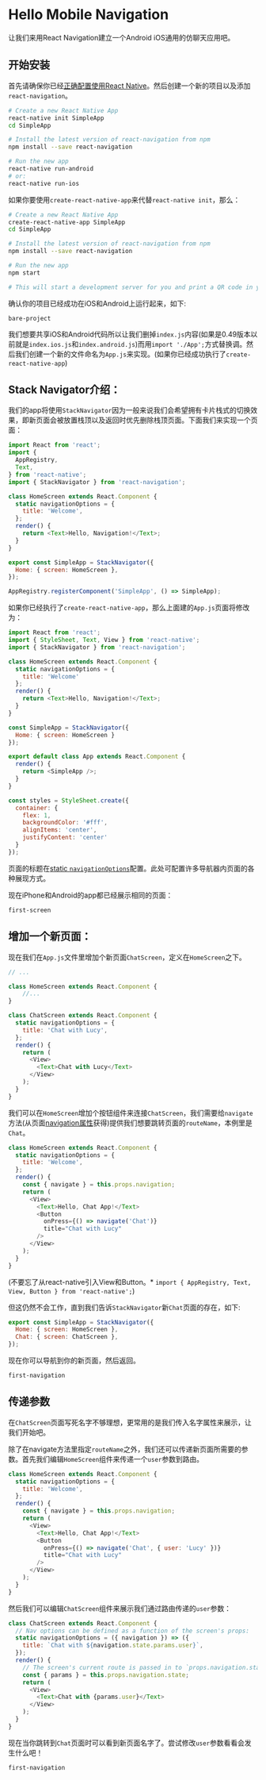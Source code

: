 # Hello Mobile Navigation

让我们来用React Navigation建立一个Android iOS通用的仿聊天应用吧。

## 开始安装

首先请确保你已经[正确配置使用React Native](http://facebook.github.io/react-native/docs/getting-started.html)。然后创建一个新的项目以及添加`react-navigation`。

```sh
# Create a new React Native App
react-native init SimpleApp
cd SimpleApp

# Install the latest version of react-navigation from npm
npm install --save react-navigation

# Run the new app
react-native run-android
# or:
react-native run-ios
```

如果你要使用`create-react-native-app`来代替`react-native init`，那么：

```sh
# Create a new React Native App
create-react-native-app SimpleApp
cd SimpleApp

# Install the latest version of react-navigation from npm
npm install --save react-navigation

# Run the new app
npm start

# This will start a development server for you and print a QR code in your terminal.
```

确认你的项目已经成功在iOS和Android上运行起来，如下:

```phone-example
bare-project
```

我们想要共享iOS和Android代码所以让我们删掉`index.js`内容(如果是0.49版本以前就是`index.ios.js`和`index.android.js`)而用`import './App';`方式替换调。然后我们创建一个新的文件命名为`App.js`来实现。(如果你已经成功执行了`create-react-native-app`)

## Stack Navigator介绍：

我们的app将使用`StackNavigator`因为一般来说我们会希望拥有卡片栈式的切换效果，即新页面会被放置栈顶以及返回时优先删除栈顶页面。下面我们来实现一个页面：

```js
import React from 'react';
import {
  AppRegistry,
  Text,
} from 'react-native';
import { StackNavigator } from 'react-navigation';

class HomeScreen extends React.Component {
  static navigationOptions = {
    title: 'Welcome',
  };
  render() {
    return <Text>Hello, Navigation!</Text>;
  }
}

export const SimpleApp = StackNavigator({
  Home: { screen: HomeScreen },
});

AppRegistry.registerComponent('SimpleApp', () => SimpleApp);
```

如果你已经执行了`create-react-native-app`，那么上面建的`App.js`页面将修改为：

```js
import React from 'react';
import { StyleSheet, Text, View } from 'react-native';
import { StackNavigator } from 'react-navigation';

class HomeScreen extends React.Component {
  static navigationOptions = {
    title: 'Welcome'
  };
  render() {
    return <Text>Hello, Navigation!</Text>;
  }
}

const SimpleApp = StackNavigator({
  Home: { screen: HomeScreen }
});

export default class App extends React.Component {
  render() {
    return <SimpleApp />;
  }
}

const styles = StyleSheet.create({
  container: {
    flex: 1,
    backgroundColor: '#fff',
    alignItems: 'center',
    justifyContent: 'center'
  }
});

```

页面的标题在[static `navigationOptions`](/docs/navigators/navigation-options)配置。此处可配置许多导航器内页面的各种展现方式。

现在iPhone和Android的app都已经展示相同的页面：

```phone-example
first-screen
```

## 增加一个新页面：

现在我们在`App.js`文件里增加个新页面`ChatScreen`，定义在`HomeScreen`之下。

```js
// ...

class HomeScreen extends React.Component {
    //...
}

class ChatScreen extends React.Component {
  static navigationOptions = {
    title: 'Chat with Lucy',
  };
  render() {
    return (
      <View>
        <Text>Chat with Lucy</Text>
      </View>
    );
  }
}

```

我们可以在`HomeScreen`增加个按钮组件来连接`ChatScreen`，我们需要给`navigate`方法(从页面[navigation属性](/docs/navigators/navigation-prop)获得)提供我们想要跳转页面的`routeName`，本例里是`Chat`。


```js
class HomeScreen extends React.Component {
  static navigationOptions = {
    title: 'Welcome',
  };
  render() {
    const { navigate } = this.props.navigation;
    return (
      <View>
        <Text>Hello, Chat App!</Text>
        <Button
          onPress={() => navigate('Chat')}
          title="Chat with Lucy"
        />
      </View>
    );
  }
}
```

(不要忘了从react-native引入View和Button。* `import { AppRegistry, Text, View, Button } from 'react-native';`)

但这仍然不会工作，直到我们告诉`StackNavigator`新`Chat`页面的存在，如下:

```js
export const SimpleApp = StackNavigator({
  Home: { screen: HomeScreen },
  Chat: { screen: ChatScreen },
});
```

现在你可以导航到你的新页面，然后返回。

```phone-example
first-navigation
```

## 传递参数

在`ChatScreen`页面写死名字不够理想，更常用的是我们传入名字属性来展示，让我们开始吧。

除了在navigate方法里指定`routeName`之外，我们还可以传递新页面所需要的参数。首先我们编辑`HomeScreen`组件来传递一个`user`参数到路由。

```js
class HomeScreen extends React.Component {
  static navigationOptions = {
    title: 'Welcome',
  };
  render() {
    const { navigate } = this.props.navigation;
    return (
      <View>
        <Text>Hello, Chat App!</Text>
        <Button
          onPress={() => navigate('Chat', { user: 'Lucy' })}
          title="Chat with Lucy"
        />
      </View>
    );
  }
}
```

然后我们可以编辑`ChatScreen`组件来展示我们通过路由传递的`user`参数：

```js
class ChatScreen extends React.Component {
  // Nav options can be defined as a function of the screen's props:
  static navigationOptions = ({ navigation }) => ({
    title: `Chat with ${navigation.state.params.user}`,
  });
  render() {
    // The screen's current route is passed in to `props.navigation.state`:
    const { params } = this.props.navigation.state;
    return (
      <View>
        <Text>Chat with {params.user}</Text>
      </View>
    );
  }
}
```

现在当你跳转到`Chat`页面时可以看到新页面名字了。尝试修改`user`参数看看会发生什么吧！

```phone-example
first-navigation
```
